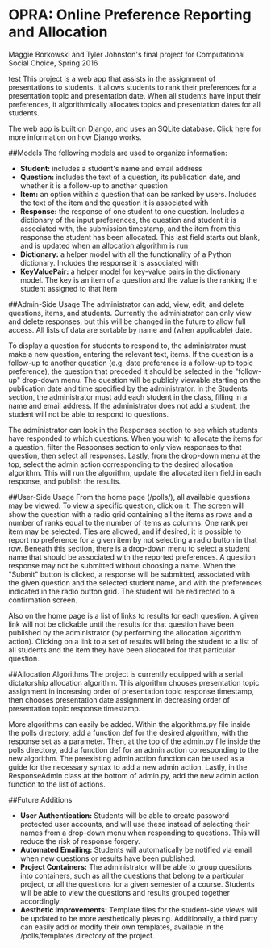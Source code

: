 # OPRA: Online Preference Reporting and Allocation
Maggie Borkowski and Tyler Johnston's final project for Computational Social Choice, Spring 2016

test
This project is a web app that assists in the assignment of presentations to students. It allows students to rank their preferences for a presentation topic and presentation date. When all students have input their preferences, it algorithmically allocates topics and presentation dates for all students.

The web app is built on Django, and uses an SQLite database. [Click here](https://docs.djangoproject.com/en/1.9/) for more information on how Django works.


##Models
The following models are used to organize information:
* **Student:** includes a student's name and email address
* **Question:** includes the text of a question, its publication date, and whether it is a follow-up to another question
* **Item:** an option within a question that can be ranked by users. Includes the text of the item and the question it is associated with
* **Response:** the response of one student to one question. Includes a dictionary of the input preferences, the question and student it is associated with, the submission timestamp, and the item from this response the student has been allocated. This last field starts out blank, and is updated when an allocation algorithm is run
* **Dictionary:** a helper model with all the functionality of a Python dictionary. Includes the response it is associated with
* **KeyValuePair:** a helper model for key-value pairs in the dictionary model. The key is an item of a question and the value is the ranking the student assigned to that item


##Admin-Side Usage
The administrator can add, view, edit, and delete questions, items, and students. Currently the administrator can only view and delete responses, but this will be changed in the future to allow full access. All lists of data are sortable by name and (when applicable) date.

To display a question for students to respond to, the administrator must make a new question, entering the relevant text, items. If the question is a follow-up to another question (e.g. date preference is a follow-up to topic preference), the question that preceded it should be selected in the "follow-up" drop-down menu. The question will be publicly viewable starting on the publication date and time specified by the administrator. In the Students section, the administrator must add each student in the class, filling in a name and email address. If the administrator does not add a student, the student will not be able to respond to questions.

The administrator can look in the Responses section to see which students have responded to which questions. When you wish to allocate the items for a question, filter the Responses section to only view responses to that question, then select all responses. Lastly, from the drop-down menu at the top, select the admin action corresponding to the desired allocation algorithm. This will run the algorithm, update the allocated item field in each response, and publish the results.


##User-Side Usage
From the home page (/polls/), all available questions may be viewed. To view a specific question, click on it. The screen will show the question with a radio grid containing all the items as rows and a number of ranks equal to the number of items as columns. One rank per item may be selected. Ties are allowed, and if desired, it is possible to report no preference for a given item by not selecting a radio button in that row. Beneath this section, there is a drop-down menu to select a student name that should be associated with the reported preferences. A question response may not be submitted without choosing a name. When the "Submit" button is clicked, a response will be submitted, associated with the given question and the selected student name, and with the preferences indicated in the radio button grid. The student will be redirected to a confirmation screen.

Also on the home page is a list of links to results for each question. A given link will not be clickable until the results for that question have been published by the administrator (by performing the allocation algorithm action). Clicking on a link to a set of results will bring the student to a list of all students and the item they have been allocated for that particular question.


##Allocation Algorithms
The project is currently equipped with a serial dictatorship allocation algorithm. This algorithm chooses presentation topic assignment in increasing order of presentation topic response timestamp, then chooses presentation date assignment in decreasing order of presentation topic response timestamp.

More algorithms can easily be added. Within the algorithms.py file inside the polls directory, add a function def for the desired algorithm, with the response set as a parameter. Then, at the top of the admin.py file inside the polls directory, add a function def for an admin action corresponding to the new algorithm. The preexisting admin action function can be used as a guide for the necessary syntax to add a new admin action. Lastly, in the ResponseAdmin class at the bottom of admin.py, add the new admin action function to the list of actions.


##Future Additions
* **User Authentication:**
	Students will be able to create password-protected user accounts, and will use these instead of selecting their names from a drop-down menu when responding to questions. This will reduce the risk of response forgery.
* **Automated Emailing:**
	Students will automatically be notified via email when new questions or results have been published.
* **Project Containers:**
	The administrator will be able to group questions into containers, such as all the questions that belong to a particular project, or all the questions for a given semester of a course. Students will be able to view the questions and results grouped together accordingly.
* **Aesthetic Improvements:**
	Template files for the student-side views will be updated to be more aesthetically pleasing. Additionally, a third party can easily add or modify their own templates, available in the /polls/templates directory of the project.
